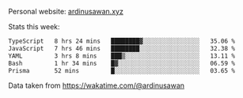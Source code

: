 Personal website: [ardinusawan.xyz](https://ardinusawan.xyz)

Stats this week:
<!--START_SECTION:waka-->

```txt
TypeScript   8 hrs 24 mins   ████████▓░░░░░░░░░░░░░░░░   35.06 %
JavaScript   7 hrs 46 mins   ████████░░░░░░░░░░░░░░░░░   32.38 %
YAML         3 hrs 8 mins    ███▒░░░░░░░░░░░░░░░░░░░░░   13.11 %
Bash         1 hr 34 mins    █▓░░░░░░░░░░░░░░░░░░░░░░░   06.59 %
Prisma       52 mins         █░░░░░░░░░░░░░░░░░░░░░░░░   03.65 %
```

<!--END_SECTION:waka-->
Data taken from https://wakatime.com/@ardinusawan
